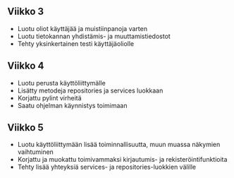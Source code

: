 ## Viikko 3

- Luotu oliot käyttäjää ja muistiinpanoja varten
- Luotu tietokannan yhdistämis- ja muuttamistiedostot
- Tehty yksinkertainen testi käyttäjäoliolle

## Viikko 4
- Luotu perusta käyttöliittymälle
- Lisätty metodeja repositories ja services luokkaan
- Korjattu pylint virheitä
- Saatu ohjelman käynnistys toimimaan

## Viikko 5
- Luotu käyttöliittymään lisää toiminnallisuutta, muun muassa näkymien vaihtuminen
- Korjattu ja muokattu toimivammaksi kirjautumis- ja rekisteröintifunktioita
- Tehty lisää yhteyksiä services- ja repositories-luokkien välille
